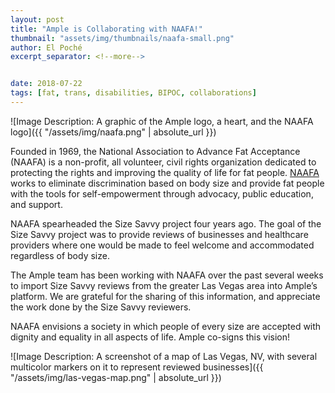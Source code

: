 ```yaml
---
layout: post
title: "Ample is Collaborating with NAAFA!"
thumbnail: "assets/img/thumbnails/naafa-small.png"
author: El Poché
excerpt_separator: <!--more-->


date: 2018-07-22
tags: [fat, trans, disabilities, BIPOC, collaborations]
---
```


![Image Description: A graphic of the Ample logo, a heart, and the NAAFA logo]({{ "/assets/img/naafa.png" | absolute_url }})

Founded in 1969, the National Association to Advance Fat Acceptance (NAAFA) is a non-profit, all volunteer, civil rights organization dedicated to protecting the rights and improving the quality of life for fat people. [NAAFA](https://www.naafaonline.com/dev2/ "NAAFA Home Page") works to eliminate discrimination based on body size and provide fat people with the tools for self-empowerment through advocacy, public education, and support.
<!--more-->
NAAFA spearheaded the Size Savvy project four years ago. The goal of the Size Savvy project was to provide reviews of businesses and healthcare providers where one would be made to feel welcome and accommodated regardless of body size.  

The Ample team has been working with NAAFA over the past several weeks to import Size Savvy reviews from the greater Las Vegas area into Ample’s platform. We are grateful for the sharing of this information, and appreciate the work done by the Size Savvy reviewers.

NAAFA envisions a society in which people of every size are accepted with dignity and equality in all aspects of life. Ample co-signs this vision!

![Image Description: A screenshot of a map of Las Vegas, NV, with several multicolor markers on it to represent reviewed businesses]({{ "/assets/img/las-vegas-map.png" | absolute_url }})
